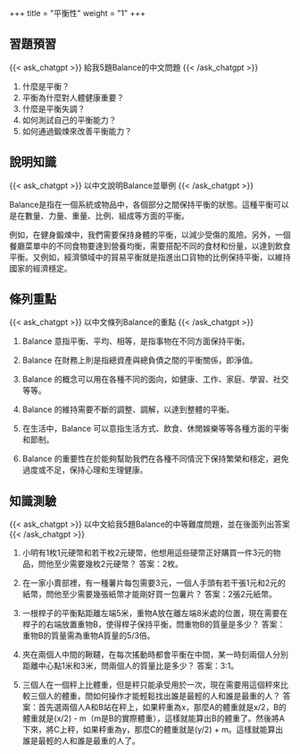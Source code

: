+++
title = "平衡性"
weight = "1"
+++
## 習題預習
{{< ask_chatgpt >}}
給我5題Balance的中文問題
{{< /ask_chatgpt >}}

1. 什麼是平衡？ 
2. 平衡為什麼對人體健康重要？ 
3. 什麼是平衡失調？ 
4. 如何測試自己的平衡能力？ 
5. 如何通過鍛煉來改善平衡能力？   

## 說明知識
{{< ask_chatgpt >}}
以中文說明Balance並舉例
{{< /ask_chatgpt >}}

Balance是指在一個系統或物品中，各個部分之間保持平衡的狀態。這種平衡可以是在數量、力量、重量、比例、組成等方面的平衡。

例如，在健身鍛煉中，我們需要保持身體的平衡，以減少受傷的風險。另外，一個餐廳菜單中的不同食物要達到營養均衡，需要搭配不同的食材和份量，以達到飲食平衡。又例如，經濟領域中的貿易平衡就是指進出口貨物的比例保持平衡，以維持國家的經濟穩定。   

## 條列重點
{{< ask_chatgpt >}}
以中文條列Balance的重點
{{< /ask_chatgpt >}}

1. Balance 意指平衡、平均、相等，是指事物在不同方面保持平衡。

2. Balance 在財務上則是指總資產與總負債之間的平衡關係，即淨值。

3. Balance 的概念可以用在各種不同的面向，如健康、工作、家庭、學習、社交等等。

4. Balance 的維持需要不斷的調整、調解，以達到整體的平衡。

5. 在生活中，Balance 可以意指生活方式、飲食、休閒娛樂等等各種方面的平衡和節制。

6. Balance 的重要性在於能夠幫助我們在各種不同情況下保持繁榮和穩定，避免過度或不足，保持心理和生理健康。   

## 知識測驗
{{< ask_chatgpt >}}
以中文給我5題Balance的中等難度問題，並在後面列出答案
{{< /ask_chatgpt >}}

1. 小明有1枚1元硬幣和若干枚2元硬幣，他想用這些硬幣正好購買一件3元的物品，問他至少需要幾枚2元硬幣？
答案：2枚。

2. 在一家小賣部裡，有一種薯片每包需要3元，一個人手頭有若干張1元和2元的紙幣，問他至少需要幾張紙幣才能剛好買一包薯片？
答案：2張2元紙幣。

3. 一根桿子的平衡點距離左端5米，重物A放在離左端8米處的位置，現在需要在桿子的右端放置重物B，使得桿子保持平衡，問重物B的質量是多少？
答案：重物B的質量需為重物A質量的5/3倍。

4. 夾在兩個人中間的鞦韆，在每次搖動時都會平衡在中間，某一時刻兩個人分別距離中心點1米和3米，問兩個人的質量比是多少？
答案：3:1。

5. 三個人在一個秤上比體重，但是秤只能承受用於一次，現在需要用這個秤來比較三個人的體重，問如何操作才能輕鬆找出誰是最輕的人和誰是最重的人？
答案：首先選兩個人A和B站在秤上，如果秤重為x，那麼A的體重就是x/2，B的體重就是(x/2) - m（m是B的實際體重），這樣就能算出B的體重了。然後將A下來，將C上秤，如果秤重為y，那麼C的體重就是(y/2) + m。這樣就能算出誰是最輕的人和誰是最重的人了。   

